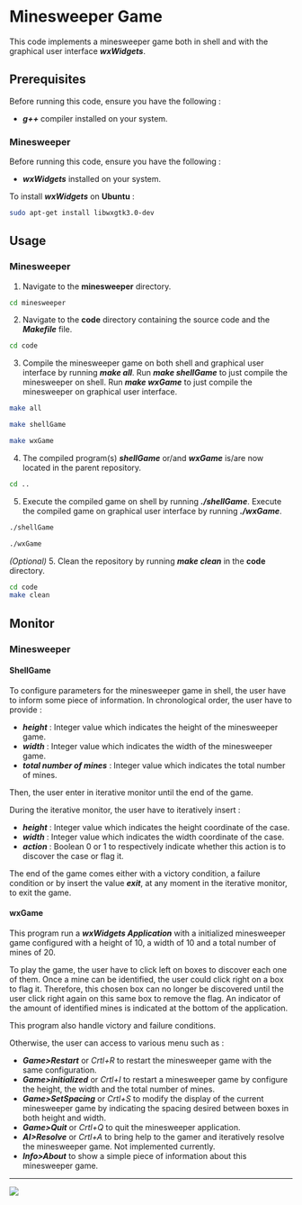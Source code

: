 # Minesweeper Game


This code implements a minesweeper game both in shell and with the graphical user interface ***wxWidgets***.

## Prerequisites

Before running this code, ensure you have the following :

- ***g++*** compiler installed on your system.

### Minesweeper

Before running this code, ensure you have the following :

- ***wxWidgets*** installed on your system.

To install ***wxWidgets*** on **Ubuntu** :
```bash
sudo apt-get install libwxgtk3.0-dev
```

## Usage

### Minesweeper

1. Navigate to the **minesweeper** directory.
```bash
cd minesweeper
```

2. Navigate to the **code** directory containing the source code and the ***Makefile*** file.
```bash
cd code
```
3. Compile the minesweeper game on both shell and graphical user interface by running ***make all***. Run ***make shellGame*** to just compile the minesweeper on shell. Run ***make wxGame*** to just compile the minesweeper on graphical user interface.
```bash
make all
```
```bash
make shellGame
```
```bash
make wxGame
```
4. The compiled program(s) ***shellGame*** or/and ***wxGame*** is/are now located in the parent repository.
```bash
cd ..
```
5. Execute the compiled game on shell by running ***./shellGame***. Execute the compiled game on graphical user interface by running ***./wxGame***.
```bash
./shellGame
```
```bash
./wxGame
```

*(Optional)* 5. Clean the repository by running ***make clean*** in the **code** directory.

```bash
cd code
make clean
```

## Monitor

### Minesweeper

#### ShellGame

To configure parameters for the minesweeper game in shell, the user have to inform some piece of information. In chronological order, the user have to provide :
- ***height*** : Integer value which indicates the height of the minesweeper game.
- ***width*** : Integer value which indicates the width of the minesweeper game.
- ***total number of mines*** : Integer value which indicates the total number of mines.

Then, the user enter in iterative monitor until the end of the game.

During the iterative monitor, the user have to iteratively insert :
- ***height*** : Integer value which indicates the height coordinate of the case.
- ***width*** : Integer value which indicates the width coordinate of the case.
- ***action*** : Boolean 0 or 1 to respectively indicate whether this action is to discover the case or flag it.

The end of the game comes either with a victory condition, a failure condition or by insert the value ***exit***, at any moment in the iterative monitor, to exit the game.

#### wxGame

This program run a ***wxWidgets Application*** with a initialized minesweeper game configured with a height of 10, a width of 10 and a total number of mines of 20.

To  play the game, the user have to click left on boxes to discover each one of them. Once a mine can be identified, the user could click right on a box to flag it. Therefore, this chosen box can no longer be discovered until the user click right again on this same box to remove the flag. An indicator of the amount of identified mines is indicated at the bottom of the application.

This program also handle victory and failure conditions.

Otherwise, the user can access to various menu such as :
- ***Game>Restart*** or *Crtl+R* to restart the minesweeper game with the same configuration.
- ***Game>initialized*** or *Crtl+I* to restart a minesweeper game by configure the height, the width and the total number of mines.
- ***Game>SetSpacing*** or *Crtl+S* to modify the display of the current minesweeper game by indicating the spacing desired between boxes in both height and width.
- ***Game>Quit*** or *Crtl+Q* to quit the minesweeper application.
- ***AI>Resolve*** or *Crtl+A* to bring help to the gamer and iteratively resolve the minesweeper game. Not implemented currently.
- ***Info>About*** to show a simple piece of information about this minesweeper game.

----

![](features_image.jpg)
